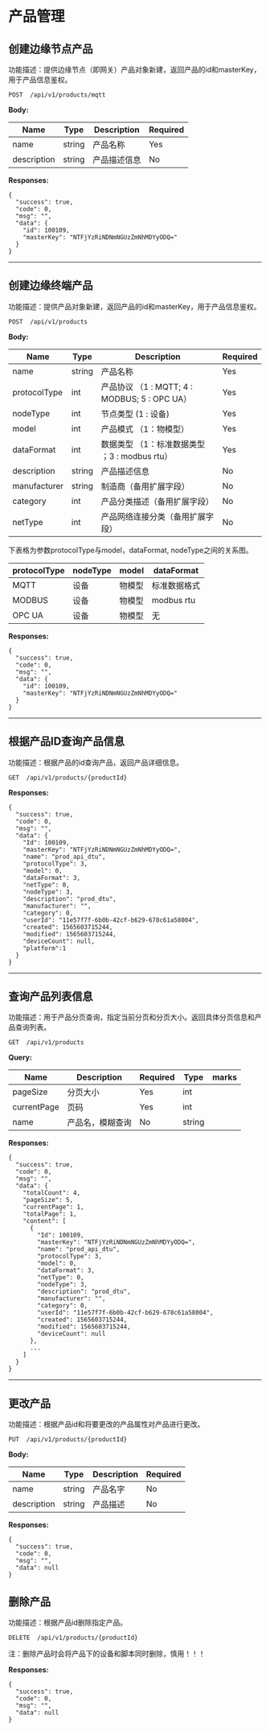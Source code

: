 # 产品管理

## 创建边缘节点产品

功能描述：提供边缘节点（即网关）产品对象新建，返回产品的id和masterKey，用于产品信息鉴权。

```
POST  /api/v1/products/mqtt
```

**Body:**

| Name         | Type   | Description                                                  | Required                                      |
| ------------ | ------ | ------------------------------------------------------------ | --------------------------------------------- |
| name         | string | 产品名称                                                      | Yes                                           |
| description  | string | 产品描述信息                                                  | No                                            |

**Responses:**

```
{
  "success": true,
  "code": 0,
  "msg": "",
  "data": {
    "id": 100109,
    "masterKey": "NTFjYzRiNDNmNGUzZmNhMDYyODQ="
  }
}
```

-----

## 创建边缘终端产品

功能描述：提供产品对象新建，返回产品的id和masterKey，用于产品信息鉴权。

```
POST  /api/v1/products
```

**Body:**

| Name         | Type   | Description                                     | Required |
| ------------ | ------ | ----------------------------------------------- | -------- |
| name         | string | 产品名称                                        | Yes      |
| protocolType | int    | 产品协议 （1 : MQTT;  4 : MODBUS; 5 : OPC UA）  | Yes      |
| nodeType     | int    | 节点类型  (1 : 设备)                            | Yes      |
| model        | int    | 产品模式 （1：物模型）                          | Yes      |
| dataFormat   | int    | 数据类型 （1：标准数据类型 ；3  :  modbus rtu） | Yes      |
| description  | string | 产品描述信息                                    | No       |
| manufacturer | string | 制造商（备用扩展字段）                          | No       |
| category     | int    | 产品分类描述（备用扩展字段）                    | No       |
| netType      | int    | 产品网络连接分类（备用扩展字段）                | No       |

下表格为参数protocolType与model，dataFormat, nodeType之间的关系图。

| protocolType                                       | nodeType                          | model                                        | dataFormat                                                   |
| -------------------------------------------------- | --------------------------------- | -------------------------------------------- | ------------------------------------------------------------ |
| MQTT | 设备 | 物模型 | 标准数据格式 |
| MODBUS                                             | 设备                              | 物模型                                | modbus rtu                                                   |
| OPC UA                                             | 设备                              | 物模型                                | 无 |

**Responses:**

```
{
  "success": true,
  "code": 0,
  "msg": "",
  "data": {
    "id": 100109,
    "masterKey": "NTFjYzRiNDNmNGUzZmNhMDYyODQ="
  }
}
```

-----


## 根据产品ID查询产品信息

功能描述：根据产品的id查询产品，返回产品详细信息。

```
GET  /api/v1/products/{productId}
```

**Responses:**

```
{
  "success": true,
  "code": 0,
  "msg": "",
  "data": {
    "Id": 100109,
    "masterKey": "NTFjYzRiNDNmNGUzZmNhMDYyODQ=",
    "name": "prod_api_dtu",
    "protocolType": 3,
    "model": 0,
    "dataFormat": 3,
    "netType": 0,
    "nodeType": 3,
    "description": "prod_dtu",
    "manufacturer": "",
    "category": 0,
    "userId": "11e57f7f-6b0b-42cf-b629-678c61a58004",
    "created": 1565603715244,
    "modified": 1565603715244,
    "deviceCount": null,
    "platform":1
  }
}
```



-----



## 查询产品列表信息

功能描述：用于产品分页查询，指定当前分页和分页大小。返回具体分页信息和产品查询列表。

```
GET  /api/v1/products
```

**Query:**

| Name           | Description              | Required | Type   | marks                           |
| -------------- | ------------------------ | -------- | ------ | ------------------------------- |
| pageSize       | 分页大小                  | Yes      | int    |                                 |
| currentPage    | 页码                     | Yes      | int    |                                 |
| name           | 产品名，模糊查询          | No       | string |                                 |

**Responses:**

```
{
  "success": true,
  "code": 0,
  "msg": "",
  "data": {
    "totalCount": 4,
    "pageSize": 5,
    "currentPage": 1,
    "totalPage": 1,
    "content": [
      {
        "Id": 100109,
        "masterKey": "NTFjYzRiNDNmNGUzZmNhMDYyODQ=",
        "name": "prod_api_dtu",
        "protocolType": 3,
        "model": 0,
        "dataFormat": 3,
        "netType": 0,
        "nodeType": 3,
        "description": "prod_dtu",
        "manufacturer": "",
        "category": 0,
        "userId": "11e57f7f-6b0b-42cf-b629-678c61a58004",
        "created": 1565603715244,
        "modified": 1565603715244,
        "deviceCount": null
      },
      ...
    ]
  }
}
```



-----



## 更改产品

功能描述：根据产品id和将要更改的产品属性对产品进行更改。

```
PUT  /api/v1/products/{productId}
```

**Body:**

| Name        | Type   | Description | Required |
| ----------- | ------ | ----------- | -------- |
| name        | string | 产品名字    | No       |
| description | string | 产品描述    | No       |

**Responses:**

```
{
  "success": true,
  "code": 0,
  "msg": "",
  "data": null
}
```

## 删除产品

功能描述：根据产品id删除指定产品。

```
DELETE  /api/v1/products/{productId}
```

注：删除产品时会将产品下的设备和脚本同时删除，慎用！！！

**Responses:**

```
{
  "success": true,
  "code": 0,
  "msg": "",
  "data": null
}
```
